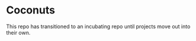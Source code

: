 # Coconuts

This repo has transitioned to an incubating repo until projects move out into their own.
